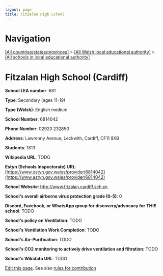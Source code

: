 ```yaml
---
layout: page
title: Fitzalan High School
---
```

# Navigation

[[All countries/states/provinces]](../../..) > [[All Welsh local educational authority]](../..) > [[All schools in local educational authority]](..)

# Fitzalan High School (Cardiff)

**School LEA number**: 681

**Type**: Secondary (ages 11-19)

**Type (Welsh)**: English medium

**School Number**: 6814042

**Phone Number**: 02920 232850

**Address**: Lawrenny Avenue, Leckwith, Cardiff, CF11 8XB

**Students**: 1813

**Wikipedia URL**: TODO

**Estyn (Schools Inspectorate) URL**: [https://www.estyn.gov.wales/provider/6814042](https://www.estyn.gov.wales/provider/6814042)

**School Website**:  http://www.fitzalan.cardiff.sch.uk

**School's overall airborne virus protection grade (0-5)**: 0

**Discord, Facebook, or WhatsApp group for discovery/advocacy for THIS school**: TODO

**School's policy on Ventilation**: TODO

**School's Ventilation Work Completion**: TODO

**School's Air-Purification**: TODO

**School's CO2 monitoring to actively drive ventilation and filtration**: TODO

**School's Wikidata URL**: TODO




[Edit this page](https://github.com/ventilate-schools/Wales/edit/prif/./Cardiff/Fitzalan_High_School.md). See also [rules for contribution](../../../contribution-rules/)
